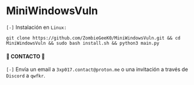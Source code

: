 # MiniWindowsVuln

`[-]` Instalación en `Linux:`

```shell
git clone https://github.com/ZombieGeeK0/MiniWindowsVuln.git && cd MiniWindowsVuln && sudo bash install.sh && python3 main.py
```

#### 📧 CONTACTO 📧

`[-]` Envía un email a `3xp017.contact@proton.me` o una invitación a través de `Discord` a `qwfkr`.
